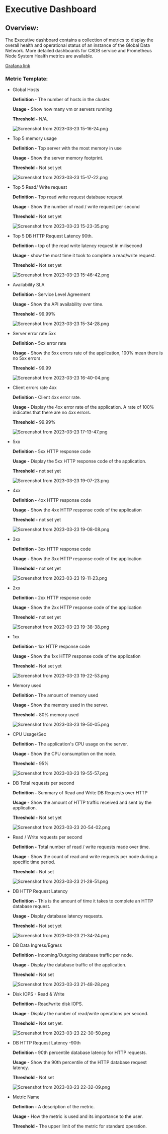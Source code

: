 # Executive Dashboard

## Overview:

The Executive dashboard contains a collection of metrics to display the overall health and operational status of an instance of the Global Data Network. More detailed dashboards for C8DB service and Prometheus Node System Health metrics are available.

[Grafana link](https://telemetry-paas.mm.macrometa.io/d/exodashboard/executive-dashboard?orgId=1)

### Metric Template:

- Global Hosts
    
    **Definition -** The number of hosts in the cluster.
    
    **Usage -** Show how many vm or servers running
    
    **Threshold -** N/A.
    
    ![Screenshot from 2023-03-23 15-16-24.png](/../static/img/telemetry-dashboards/executive-imgs//Screenshot_from_2023-03-23_15-16-24.png)
    
- Top 5 memory usage
    
    **Definition -** Top server with the most memory in use
    
    **Usage -** Show the server memory footprint.
    
    **Threshold -** Not set yet
    
    ![Screenshot from 2023-03-23 15-17-22.png](/../static/img/telemetry-dashboards/executive-imgs//Screenshot_from_2023-03-23_15-17-22.png)
    
- Top 5 Read/ Write request
    
    **Definition -** Top read write request database request
    
    **Usage -** Show the number of read / write request per second
    
    **Threshold -** Not set yet
    
    ![Screenshot from 2023-03-23 15-23-35.png](/../static/img/telemetry-dashboards/executive-imgs//Screenshot_from_2023-03-23_15-23-35.png)
    
- Top 5 DB HTTP Request Latency 90th.
    
    **Definition -** top of the read write latency request in milisecond
    
    **Usage -** show the most time it took to complete a read/write request.
    
    **Threshold -** Not set yet
    
    ![Screenshot from 2023-03-23 15-46-42.png](/../static/img/telemetry-dashboards/executive-imgs//Screenshot_from_2023-03-23_15-46-42.png)
    
- Availability SLA
    
    **Definition -** Service Level Agreement
    
    **Usage -** Show the API availability over time.
    
    **Threshold -** 99.99%
    
    ![Screenshot from 2023-03-23 15-34-28.png](/../static/img/telemetry-dashboards/executive-imgs//Screenshot_from_2023-03-23_15-34-28.png)
    
- Server error rate 5xx
    
    **Definition -** 5xx error rate
    
    **Usage -** Show the 5xx errors rate of the application, 100% mean there is no 5xx errors.
    
    **Threshold -** 99.99
    
    ![Screenshot from 2023-03-23 16-40-04.png](/../static/img/telemetry-dashboards/executive-imgs//Screenshot_from_2023-03-23_16-40-04.png)
    
- Client errors rate 4xx
    
    **Definition -** Client 4xx error rate.
    
    **Usage -** Display the 4xx error rate of the application. A rate of 100% indicates that there are no 4xx errors.
    
    **Threshold -** 99.99%
    
    ![Screenshot from 2023-03-23 17-13-47.png](/../static/img/telemetry-dashboards/executive-imgs//Screenshot_from_2023-03-23_17-13-47.png)
    
- 5xx
    
    **Definition -** 5xx HTTP response code
    
    **Usage -** Display the 5xx HTTP response code of the application.
    
    **Threshold -** not set yet
    
    ![Screenshot from 2023-03-23 19-07-23.png](/../static/img/telemetry-dashboards/executive-imgs//Screenshot_from_2023-03-23_19-07-23.png)
    
- 4xx
    
    **Definition -** 4xx HTTP response code
    
    **Usage -** Show the 4xx HTTP response code of the application
    
    **Threshold -** not set yet
    
    ![Screenshot from 2023-03-23 19-08-08.png](/../static/img/telemetry-dashboards/executive-imgs//Screenshot_from_2023-03-23_19-08-08.png)
    
- 3xx
    
    **Definition -** 3xx HTTP response code
    
    **Usage -** Show the 3xx HTTP response code of the application
    
    **Threshold -** not set yet
    
    ![Screenshot from 2023-03-23 19-11-23.png](/../static/img/telemetry-dashboards/executive-imgs//Screenshot_from_2023-03-23_19-11-23.png)
    
- 2xx
    
    **Definition -** 2xx HTTP response code
    
    **Usage -** Show the 2xx HTTP response code of the application
    
    **Threshold -** not set yet
    
    ![Screenshot from 2023-03-23 19-38-38.png](/../static/img/telemetry-dashboards/executive-imgs//Screenshot_from_2023-03-23_19-38-38.png)
    
- 1xx
    
    **Definition -** 1xx HTTP response code
    
    **Usage -** Show the 1xx HTTP response code of the application
    
    **Threshold -** Not set yet
    
    ![Screenshot from 2023-03-23 19-22-53.png](/../static/img/telemetry-dashboards/executive-imgs//Screenshot_from_2023-03-23_19-22-53.png)
    
- Memory used
    
    **Definition -** The amount of memory used
    
    **Usage -** Show the memory used in the server.
    
    **Threshold -** 80% memory used
    
    ![Screenshot from 2023-03-23 19-50-05.png](/../static/img/telemetry-dashboards/executive-imgs//Screenshot_from_2023-03-23_19-50-05.png)
    
- CPU Usage/Sec
    
    **Definition -** The application's CPU usage on the server.
    
    **Usage -** Show the CPU consumption on the node.
    
    **Threshold -** 95%
    
    ![Screenshot from 2023-03-23 19-55-57.png](/../static/img/telemetry-dashboards/executive-imgs//Screenshot_from_2023-03-23_19-55-57.png)
    
- DB Total requests per second
    
    **Definition -** Summary of Read and Write DB Requests over HTTP
    
    **Usage -** Show the amount of HTTP traffic received and sent by the application.
    
    **Threshold -** Not set yet
    
    ![Screenshot from 2023-03-23 20-54-02.png](/../static/img/telemetry-dashboards/executive-imgs//Screenshot_from_2023-03-23_20-54-02.png)
    
- Read / Write requests per second
    
    **Definition -** Total number of read / write requests made over time.
    
    **Usage -** Show the count of read and write requests per node during a specific time period.
    
    **Threshold -** Not set
    
    ![Screenshot from 2023-03-23 21-28-51.png](/../static/img/telemetry-dashboards/executive-imgs//Screenshot_from_2023-03-23_21-28-51.png)
    
- DB HTTP Request Latency
    
    **Definition -** This is the amount of time it takes to complete an HTTP database request.
    
    **Usage -** Display database latency requests.
    
    **Threshold -** Not set yet
    
    ![Screenshot from 2023-03-23 21-34-24.png](/../static/img/telemetry-dashboards/executive-imgs//Screenshot_from_2023-03-23_21-34-24.png)
    
- DB Data Ingress/Egress
    
    **Definition -** Incoming/Outgoing database traffic per node.
    
    **Usage -** Display the database traffic of the application.
    
    **Threshold -** Not set
    
    ![Screenshot from 2023-03-23 21-48-28.png](/../static/img/telemetry-dashboards/executive-imgs//Screenshot_from_2023-03-23_21-48-28.png)
    
- Disk IOPS - Read & Write
    
    **Definition -** Read/write disk IOPS.
    
    **Usage -** Display the number of read/write operations per second.
    
    **Threshold -** Not set yet.
    
    ![Screenshot from 2023-03-23 22-30-50.png](/../static/img/telemetry-dashboards/executive-imgs//Screenshot_from_2023-03-23_22-30-50.png)
    
- DB HTTP Request Latency -90th
    
    **Definition -** 90th percentile database latency for HTTP requests.
    
    **Usage -** Show the 90th percentile of the HTTP database request latency.
    
    **Threshold -** Not set
    
    ![Screenshot from 2023-03-23 22-32-09.png](/../static/img/telemetry-dashboards/executive-imgs//Screenshot_from_2023-03-23_22-32-09.png)
    
- Metric Name
    
    **Definition -** A description of the metric.
    
    **Usage -** How the metric is used and its importance to the user.
    
    **Threshold -** The upper limit of the metric for standard operation.